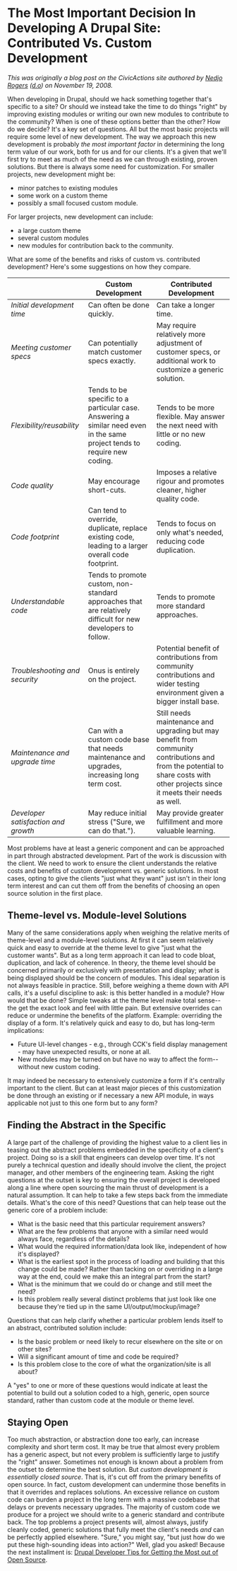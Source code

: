 # The Most Important Decision In Developing A Drupal Site: Contributed Vs. Custom Development

_This was originally a blog post on the CivicActions site authored by [Nedjo Rogers](https://nedjo.ca/) ([d.o](https://www.drupal.org/u/nedjo)) on November 19, 2008._

When developing in Drupal, should we hack something together that's specific to a site? Or should we instead take the time to do things "right" by improving existing modules or writing our own new modules to contribute to the community? When is one of these options better than the other? How do we decide? It's a key set of questions. All but the most basic projects will require some level of new development. The way we approach this new development is probably _the most important factor_ in determining the long term value of our work, both for us and for our clients. It's a given that we'll first try to meet as much of the need as we can through existing, proven solutions. But there is always some need for customization. For smaller projects, new development might be:

- minor patches to existing modules
- some work on a custom theme
- possibly a small focused custom module.

For larger projects, new development can include:

- a large custom theme
- several custom modules
- new modules for contribution back to the community.

What are some of the benefits and risks of custom vs. contributed development? Here's some suggestions on how they compare.

|                                     | Custom Development                                                                                                        | Contributed Development                                                                                                                                                          |
| ----------------------------------- | ------------------------------------------------------------------------------------------------------------------------- | -------------------------------------------------------------------------------------------------------------------------------------------------------------------------------- |
| _Initial development time_          | Can often be done quickly.                                                                                                | Can take a longer time.                                                                                                                                                          |
| _Meeting customer specs_            | Can potentially match customer specs exactly.                                                                             | May require relatively more adjustment of customer specs, or additional work to customize a generic solution.                                                                    |
| _Flexibility/reusability_           | Tends to be specific to a particular case. Answering a similar need even in the same project tends to require new coding. | Tends to be more flexible. May answer the next need with little or no new coding.                                                                                                |
| _Code quality_                      | May encourage short-cuts.                                                                                                 | Imposes a relative rigour and promotes cleaner, higher quality code.                                                                                                             |
| _Code footprint_                    | Can tend to override, duplicate, replace existing code, leading to a larger overall code footprint.                       | Tends to focus on only what's needed, reducing code duplication.                                                                                                                 |
| _Understandable code_               | Tends to promote custom, non-standard approaches that are relatively difficult for new developers to follow.              | Tends to promote more standard approaches.                                                                                                                                       |
| _Troubleshooting and security_      | Onus is entirely on the project.                                                                                          | Potential benefit of contributions from community contributions and wider testing environment given a bigger install base.                                                       |
| _Maintenance and upgrade time_      | Can with a custom code base that needs maintenance and upgrades, increasing long term cost.                               | Still needs maintenance and upgrading but may benefit from community contributions and from the potential to share costs with other projects since it meets their needs as well. |
| _Developer satisfaction and growth_ | May reduce initial stress ("Sure, we can do that.").                                                                      | May provide greater fulfillment and more valuable learning.                                                                                                                      |

Most problems have at least a generic component and can be approached in part through abstracted development. Part of the work is discussion with the client. We need to work to ensure the client understands the relative costs and benefits of custom development vs. generic solutions. In most cases, opting to give the clients "just what they want" just isn't in their long term interest and can cut them off from the benefits of choosing an open source solution in the first place.

## Theme-level vs. Module-level Solutions

Many of the same considerations apply when weighing the relative merits of theme-level and a module-level solutions. At first it can seem relatively quick and easy to override at the theme level to give "just what the customer wants". But as a long term approach it can lead to code bloat, duplication, and lack of coherence. In theory, the theme level should be concerned primarily or exclusively with presentation and display; _what_ is being displayed should be the concern of modules. This ideal separation is not always feasible in practice. Still, before weighing a theme down with API calls, it's a useful discipline to ask: is this better handled in a module? How would that be done? Simple tweaks at the theme level make total sense--the get the exact look and feel with little pain. But extensive overrides can reduce or undermine the benefits of the platform. Example: overriding the display of a form. It's relatively quick and easy to do, but has long-term implications:

- Future UI-level changes - e.g., through CCK's field display management - may have unexpected results, or none at all.
- New modules may be turned on but have no way to affect the form--without new custom coding.

It may indeed be necessary to extensively customize a form if it's centrally important to the client. But can at least major pieces of this customization be done through an existing or if necessary a new API module, in ways applicable not just to this one form but to any form?

## Finding the Abstract in the Specific

A large part of the challenge of providing the highest value to a client lies in teasing out the abstract problems embedded in the specificity of a client's project. Doing so is a skill that engineers can develop over time. It's not purely a technical question and ideally should involve the client, the project manager, and other members of the engineering team. Asking the right questions at the outset is key to ensuring the overall project is developed along a line where open sourcing the main thrust of development is a natural assumption. It can help to take a few steps back from the immediate details. What's the core of this need? Questions that can help tease out the generic core of a problem include:

- What is the basic need that this particular requirement answers?
- What are the few problems that anyone with a similar need would always face, regardless of the details?
- What would the required information/data look like, independent of how it's displayed?
- What is the earliest spot in the process of loading and building that this change could be made? Rather than tacking on or overriding in a large way at the end, could we make this an integral part from the start?
- What is the minimum that we could do or change and still meet the need?
- Is this problem really several distinct problems that just look like one because they're tied up in the same UI/output/mockup/image?

Questions that can help clarify whether a particular problem lends itself to an abstract, contributed solution include:

- Is the basic problem or need likely to recur elsewhere on the site or on other sites?
- Will a significant amount of time and code be required?
- Is this problem close to the core of what the organization/site is all about?

A "yes" to one or more of these questions would indicate at least the potential to build out a solution coded to a high, generic, open source standard, rather than custom code at the module or theme level.

## Staying Open

Too much abstraction, or abstraction done too early, can increase complexity and short term cost. It may be true that almost every problem has a generic aspect, but not every problem is sufficiently large to justify the "right" answer. Sometimes not enough is known about a problem from the outset to determine the best solution. But _custom development is essentially closed source_. That is, it's cut off from the primary benefits of open source. In fact, custom development can undermine those benefits in that it overrides and replaces solutions. An excessive reliance on custom code can burden a project in the long term with a massive codebase that delays or prevents necessary upgrades. The majority of custom code we produce for a project we should write to a generic standard and contribute back. The top problems a project presents will, almost always, justify cleanly coded, generic solutions that fully meet the client's needs _and_ can be perfectly applied elsewhere. "Sure," you might say, "but just how do we put these high-sounding ideas into action?" Well, glad you asked! Because the next installment is: [Drupal Developer Tips for Getting the Most out of Open Source](drupal-developer-tips-for-getting-the-most-out-of-open-source.md).
